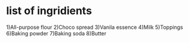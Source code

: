 # list of ingridients
1)All-purpose flour
2)Choco spread
3)Vanila essence
4)Milk
5)Toppings
6)Baking powder
7)Baking soda
8)Butter